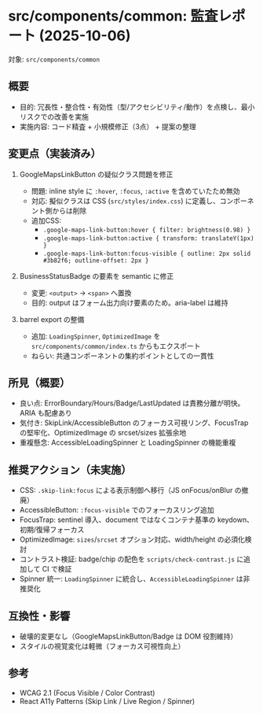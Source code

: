 # src/components/common: 監査レポート (2025-10-06)

対象: `src/components/common`

## 概要

- 目的: 冗長性・整合性・有効性（型/アクセシビリティ/動作）を点検し、最小リスクでの改善を実施
- 実施内容: コード精査 + 小規模修正（3点） + 提案の整理

## 変更点（実装済み）

1. GoogleMapsLinkButton の疑似クラス問題を修正
   - 問題: inline style に `:hover`, `:focus`, `:active` を含めていたため無効
   - 対応: 擬似クラスは CSS (`src/styles/index.css`) に定義し、コンポーネント側からは削除
   - 追加CSS:
     - `.google-maps-link-button:hover { filter: brightness(0.98) }`
     - `.google-maps-link-button:active { transform: translateY(1px) }`
     - `.google-maps-link-button:focus-visible { outline: 2px solid #3b82f6; outline-offset: 2px }`

2. BusinessStatusBadge の要素を semantic に修正
   - 変更: `<output>` → `<span>` へ置換
   - 目的: output はフォーム出力向け要素のため。aria-label は維持

3. barrel export の整備
   - 追加: `LoadingSpinner`, `OptimizedImage` を `src/components/common/index.ts` からもエクスポート
   - ねらい: 共通コンポーネントの集約ポイントとしての一貫性

## 所見（概要）

- 良い点: ErrorBoundary/Hours/Badge/LastUpdated は責務分離が明快。ARIA も配慮あり
- 気付き: SkipLink/AccessibleButton のフォーカス可視リング、FocusTrap の堅牢化、OptimizedImage の srcset/sizes 拡張余地
- 重複懸念: AccessibleLoadingSpinner と LoadingSpinner の機能重複

## 推奨アクション（未実施）

- CSS: `.skip-link:focus` による表示制御へ移行（JS onFocus/onBlur の撤廃）
- AccessibleButton: `:focus-visible` でのフォーカスリング追加
- FocusTrap: sentinel 導入、document ではなくコンテナ基準の keydown、初期/復帰フォーカス
- OptimizedImage: `sizes`/`srcset` オプション対応、width/height の必須化検討
- コントラスト検証: badge/chip の配色を `scripts/check-contrast.js` に追加して CI で検証
- Spinner 統一: `LoadingSpinner` に統合し、`AccessibleLoadingSpinner` は非推奨化

## 互換性・影響

- 破壊的変更なし（GoogleMapsLinkButton/Badge は DOM 役割維持）
- スタイルの視覚変化は軽微（フォーカス可視性向上）

## 参考

- WCAG 2.1 (Focus Visible / Color Contrast)
- React A11y Patterns (Skip Link / Live Region / Spinner)
